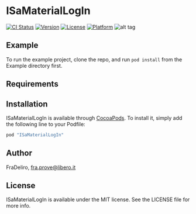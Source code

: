 # ISaMaterialLogIn

[![CI Status](http://img.shields.io/travis/FraDeliro/ISaMaterialLogIn.svg?style=flat)](https://travis-ci.org/FraDeliro/ISaMaterialLogIn)
[![Version](https://img.shields.io/cocoapods/v/ISaMaterialLogIn.svg?style=flat)](http://cocoapods.org/pods/ISaMaterialLogIn)
[![License](https://img.shields.io/cocoapods/l/ISaMaterialLogIn.svg?style=flat)](http://cocoapods.org/pods/ISaMaterialLogIn)
[![Platform](https://img.shields.io/cocoapods/p/ISaMaterialLogIn.svg?style=flat)](http://cocoapods.org/pods/ISaMaterialLogIn)
![alt tag](http://Users/Francesco/ISaMaterialLogIn/Example/ISaMaterialLogIn/ISaMaterialLogin.gif)

## Example

To run the example project, clone the repo, and run `pod install` from the Example directory first.

## Requirements

## Installation

ISaMaterialLogIn is available through [CocoaPods](http://cocoapods.org). To install
it, simply add the following line to your Podfile:

```ruby
pod "ISaMaterialLogIn"
```

## Author

FraDeliro, fra.prove@libero.it

## License

ISaMaterialLogIn is available under the MIT license. See the LICENSE file for more info.
